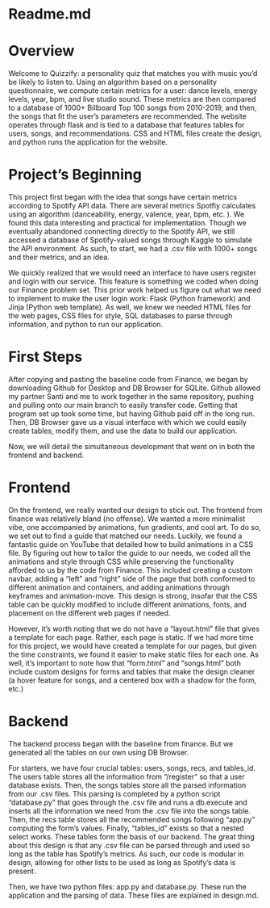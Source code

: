 # Readme.md


# Overview

Welcome to Quizzify: a personality quiz that matches you with music you’d be likely to listen to. Using an algorithm based on a personality questionnaire, we compute certain metrics for a user: dance levels, energy levels, year, bpm, and live studio sound. These metrics are then compared to a database of 1000+ Billboard Top 100 songs from 2010-2019, and then, the songs that fit the user’s parameters are recommended. The website operates through flask and is tied to a database that features tables for users, songs, and recommendations. CSS and HTML files create the design, and python runs the application for the website. 


# Project’s Beginning

This project first began with the idea that songs have certain metrics according to Spotify API data. There are several metrics Spotfiy calculates using an algorithm (danceability, energy, valence, year, bpm, etc. ). We found this data interesting and practical for implementation. Though we eventually abandoned connecting directly to the Spotify API, we still accessed a database of  Spotify-valued songs through Kaggle to simulate the API environment. As such, to start, we had a .csv file with 1000+ songs and their metrics, and an idea.

We quickly realized that we would need an interface to have users register and login with our service. This feature is something we coded when doing our Finance problem set. This prior work helped us figure out what we need to implement to make the user login work: Flask (Python framework) and Jinja (Python web template). As well, we knew we needed HTML files for the web pages, CSS files for style, SQL databases to parse through information, and python to run our application.


# First Steps

After copying and pasting the baseline code from Finance, we began by downloading Github for Desktop and DB Browser for SQLite. Github allowed my partner Santi and me to work together in the same repository, pushing and pulling onto our main branch to easily transfer code. Getting that program set up took some time, but having Github paid off in the long run. Then, DB Browser gave us a visual interface with which we could easily create tables, modify them, and use the data to build our application.

Now, we will detail the simultaneous development that went on in both the frontend and backend.


# Frontend

On the frontend, we really wanted our design to stick out. The frontend from finance was relatively bland (no offense). We wanted a more minimalist vibe, one accompanied by animations, fun gradients, and cool art. To do so, we set out to find a guide that matched our needs. Luckily, we found a fantastic guide on YouTube that detailed how to build animations in a CSS file. By figuring out how to tailor the guide to our needs, we coded all the animations and style through CSS while preserving the functionality afforded to us by the code from Finance. This included creating a custom navbar, adding a “left” and “right” side of the page that both conformed to different animation and containers, and adding animations through keyframes and animation-move. This design is strong, insofar that the CSS table can be quickly modified to include different animations, fonts, and placement on the different web pages if needed. 

However, it’s worth noting that we do not have a “layout.html” file that gives a template for each page. Rather, each page is static. If we had more time for this project, we would have created a template for our pages, but given the time constraints, we found it easier to make static files for each one. As well, it’s important to note how that “form.html” and “songs.html” both include custom designs for forms and tables that make the design cleaner (a hover feature for songs, and a centered box with a shadow for the form, etc.)


# Backend

The backend process began with the baseline from finance. But we generated all the tables on our own using DB Browser.

For starters, we have four crucial tables: users, songs, recs, and tables_id. The users table stores all the information from “/register” so that a user database exists. Then, the songs tables store all the parsed information from our .csv files. This parsing is completed by a python script “database.py” that goes through the .csv file and runs a db.execute and inserts all the information we need from the .csv file into the songs table. Then, the recs table stores all the recommended songs following “app.py” computing the form’s values. Finally, “tables_id” exists so that a nested select works. These tables form the basis of our backend. The great thing about this design is that any .csv file can be parsed through and used so long as the table has Spotify’s metrics. As such, our code is modular in design, allowing for other lists to be used as long as Spotify’s data is present.

Then, we have two python files: app.py and database.py. These run the application and the parsing of data. These files are explained in design.md.
